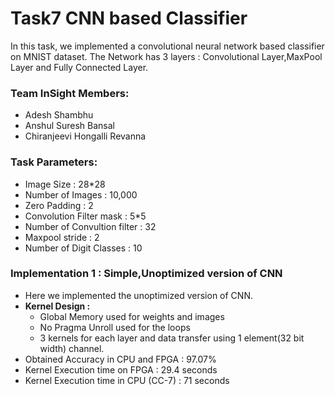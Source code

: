 # Task7 CNN based Classifier
In this task, we implemented a convolutional neural network based classifier on MNIST dataset. The Network has 3 layers : Convolutional Layer,MaxPool Layer and Fully Connected Layer.

### Team InSight Members:
- Adesh Shambhu
- Anshul Suresh Bansal
- Chiranjeevi Hongalli Revanna

### Task Parameters:
- Image Size : 28*28
- Number of Images : 10,000
- Zero Padding : 2
- Convolution Filter mask : 5*5
- Number of Convultion filter : 32
- Maxpool stride : 2
- Number of Digit Classes : 10

### Implementation 1 : Simple,Unoptimized version of CNN
- Here we implemented the unoptimized version of CNN.  
- **Kernel Design :**
    - Global Memory used for weights and images
    - No Pragma Unroll used for the loops
    - 3 kernels for each layer and data transfer using 1 element(32 bit width) channel.  
- Obtained Accuracy in CPU and FPGA : 97.07%
- Kernel Execution time on FPGA : 29.4 seconds
- Kernel Execution time in CPU (CC-7) : 71 seconds
